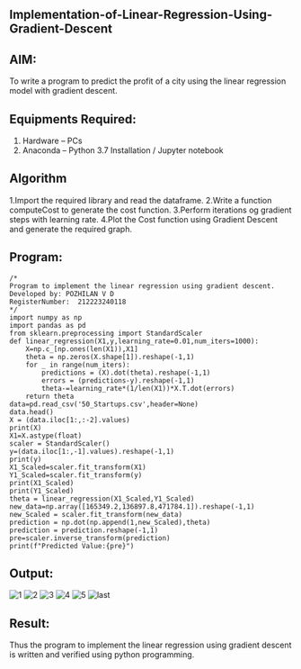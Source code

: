 ## Implementation-of-Linear-Regression-Using-Gradient-Descent
## AIM:
To write a program to predict the profit of a city using the linear regression model with gradient descent.
## Equipments Required:
1. Hardware – PCs
2. Anaconda – Python 3.7 Installation / Jupyter notebook
## Algorithm
1.Import the required library and read the dataframe.
2.Write a function computeCost to generate the cost function.
3.Perform iterations og gradient steps with learning rate.
4.Plot the Cost function using Gradient Descent and generate the required graph.
## Program:
```
/*
Program to implement the linear regression using gradient descent.
Developed by: POZHILAN V D
RegisterNumber:  212223240118
*/
import numpy as np
import pandas as pd
from sklearn.preprocessing import StandardScaler
def linear_regression(X1,y,learning_rate=0.01,num_iters=1000):
    X=np.c_[np.ones(len(X1)),X1]
    theta = np.zeros(X.shape[1]).reshape(-1,1)
    for _ in range(num_iters):
        predictions = (X).dot(theta).reshape(-1,1)
        errors = (predictions-y).reshape(-1,1)
        theta-=learning_rate*(1/len(X1))*X.T.dot(errors)
    return theta
data=pd.read_csv('50_Startups.csv',header=None)
data.head()
X = (data.iloc[1:,:-2].values)
print(X)
X1=X.astype(float)
scaler = StandardScaler()
y=(data.iloc[1:,-1].values).reshape(-1,1)
print(y)
X1_Scaled=scaler.fit_transform(X1)
Y1_Scaled=scaler.fit_transform(y)
print(X1_Scaled)
print(Y1_Scaled)
theta = linear_regression(X1_Scaled,Y1_Scaled)
new_data=np.array([165349.2,136897.8,471784.1]).reshape(-1,1)
new_Scaled = scaler.fit_transform(new_data)
prediction = np.dot(np.append(1,new_Scaled),theta)
prediction = prediction.reshape(-1,1)
pre=scaler.inverse_transform(prediction)
print(f"Predicted Value:{pre}")
```
## Output:
![1](https://github.com/POZHILANVD/Implementation-of-Linear-Regression-Using-Gradient-Descent/assets/144870498/4dd0e997-6f45-43c7-bcf9-6dd9f97aec8a)
![2](https://github.com/POZHILANVD/Implementation-of-Linear-Regression-Using-Gradient-Descent/assets/144870498/bc40bc45-454f-4fbd-908f-0337cb95beb2)
![3](https://github.com/POZHILANVD/Implementation-of-Linear-Regression-Using-Gradient-Descent/assets/144870498/20a1d598-778c-4ea8-96a0-78a46f6b654e)
![4](https://github.com/POZHILANVD/Implementation-of-Linear-Regression-Using-Gradient-Descent/assets/144870498/25d3eccd-e27c-407c-9895-f366418cfb24)
![5](https://github.com/POZHILANVD/Implementation-of-Linear-Regression-Using-Gradient-Descent/assets/144870498/a7bf3690-87d3-4382-beba-a65456ed35aa)
![last](https://github.com/POZHILANVD/Implementation-of-Linear-Regression-Using-Gradient-Descent/assets/144870498/59aa7d0c-69f7-45c5-9dd9-d62aec3f310c)
## Result:
Thus the program to implement the linear regression using gradient descent is written and verified using python programming.
